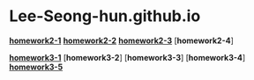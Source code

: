 # Lee-Seong-hun.github.io

[**homework2-1**](https://lee-seong-hun.github.io/homework2-1.html)
[**homework2-2**](https://Lee-Seong-hun.github.io/homework2-2.html)
[**homework2-3**](https://Lee-Seong-hun.github.io/homework2-3.html)
[**homework2-4**]

[**homework3-1**](https://Lee-Seong-hun.github.io/20250402_123859.png)
[**homework3-2**]
[**homework3-3**]
[**homework3-4**]
[**homework3-5**](https://Lee-Seong-hun.github.io/20250409_113933.jpg)
